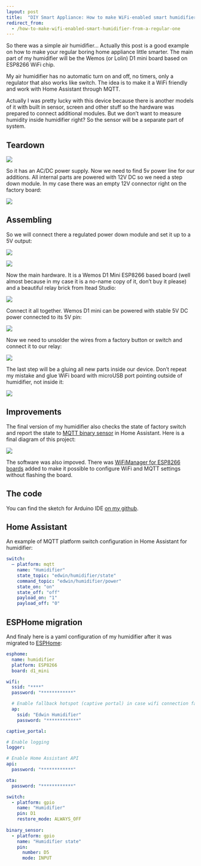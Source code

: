 ```yaml
---
layout: post
title:  "DIY Smart Appliance: How to make WiFi-enabled smart humidifier from a regular one"
redirect_from:
  - /how-to-make-wifi-enabled-smart-humidifier-from-a-regular-one
---
```

So there was a simple air humidifier… Actually this post is a good example on how to make your regular boring home appliance little smarter. The main part of my humidifier will be the Wemos (or Lolin) D1 mini board based on ESP8266 WiFi chip.

My air humidifier has no automatic turn on and off, no timers, only a regulator that also works like switch. The idea is to make it a WiFi friendly and work with Home Assistant through MQTT.

Actually I was pretty lucky with this device because there is another models of it with built in sensor, screen and other stuff so the hardware was prepared to connect additional modules. But we don’t want to measure humidity inside humidifier right? So the sensor will be a separate part of system.

## Teardown
![](/img/how-to-make-wifi-enabled-smart-humidifier-from-a-regular-one/001.jpg)

So it has an AC/DC power supply. Now we need to find 5v power line for our additions. All internal parts are powered with 12V DC so we need a step down module. In my case there was an empty 12V connector right on the factory board:

![](/img/how-to-make-wifi-enabled-smart-humidifier-from-a-regular-one/IMG_20180809_225854719_LL-1024x768.jpg)

## Assembling
So we will connect there a regulated power down module and set it up to a 5V output:

![](/img/how-to-make-wifi-enabled-smart-humidifier-from-a-regular-one/IMG_20180809_232228916-1024x768.jpg)

![](/img/how-to-make-wifi-enabled-smart-humidifier-from-a-regular-one/IMG_20180809_232152411_LL-1024x768.jpg)

Now the main hardware. It is a Wemos D1 Mini ESP8266 based board (well almost because in my case it is a no-name copy of it, don’t buy it please) and a beautiful relay brick from Itead Studio:

![](/img/how-to-make-wifi-enabled-smart-humidifier-from-a-regular-one/IMG_20180809_232324992-1024x768.jpg)

Connect it all together. Wemos D1 mini can be powered with stable 5V DC power connected to its 5V pin:

![](/img/how-to-make-wifi-enabled-smart-humidifier-from-a-regular-one/IMG_20180809_232936237_LL-1024x905.jpg)

Now we need to unsolder the wires from a factory button or switch and connect it to our relay:

![](/img/how-to-make-wifi-enabled-smart-humidifier-from-a-regular-one/IMG_20180809_234139616-1024x768.jpg)

The last step will be a gluing all new parts inside our device. Don’t repeat my mistake and glue WiFi board with microUSB port pointing outside of humidifier, not inside it:

![](/img/how-to-make-wifi-enabled-smart-humidifier-from-a-regular-one/IMG_20180809_235904921-1024x768.jpg)

<div class="adsblock">
<script async src="https://pagead2.googlesyndication.com/pagead/js/adsbygoogle.js"></script>
<ins class="adsbygoogle"
     style="display:block; text-align:center;"
     data-ad-layout="in-article"
     data-ad-format="fluid"
     data-ad-client="ca-pub-6530242109614004"
     data-ad-slot="2178866199"></ins>
<script>
     (adsbygoogle = window.adsbygoogle || []).push({});
</script>
</div>

## Improvements

The final version of  my humidifier also checks the state of factory switch and report the state to [MQTT binary sensor](https://www.home-assistant.io/integrations/binary_sensor.mqtt/) in Home Assistant.  Here is a final diagram of this project:

[![](/img/how-to-make-wifi-enabled-smart-humidifier-from-a-regular-one/humidifier_mqtt.png)](/img/how-to-make-wifi-enabled-smart-humidifier-from-a-regular-one/humidifier_mqtt.png)

The software was also impoved. There was [WiFiManager for ESP8266 boards](https://github.com/tzapu/WiFiManager) added to make it possible to configure WiFi and MQTT settings without flashing the board.

## The code

You can find the sketch for Arduino IDE [on my github](https://github.com/estevez-dev/edwin-home/tree/master/devices/humidifier_mqtt).

## Home Assistant

An example of MQTT platform switch configuration in Home Assistant for humidifier:

```yaml
switch:
  – platform: mqtt
    name: "Humidifier"
    state_topic: "edwin/humidifier/state"
    command_topic: "edwin/humidifier/power"
    state_on: "on"
    state_off: "off"
    payload_on: "1"
    payload_off: "0"
```

## ESPHome migration

And finaly here is a yaml configuration of my humidifier after it was migrated to [ESPHome](https://esphome.io/):

```yaml
esphome:
  name: humidifier
  platform: ESP8266
  board: d1_mini

wifi:
  ssid: "****"
  password: "************"

  # Enable fallback hotspot (captive portal) in case wifi connection fails
  ap:
    ssid: "Edwin Humidifier"
    password: "************"

captive_portal:

# Enable logging
logger:

# Enable Home Assistant API
api:
  password: "************"

ota:
  password: "************"

switch:
  - platform: gpio
    name: "Humidifier"
    pin: D1
    restore_mode: ALWAYS_OFF
    
binary_sensor:
  - platform: gpio
    name: "Humidifier state"
    pin:
      number: D5
      mode: INPUT
```